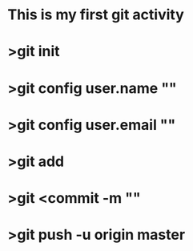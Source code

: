 # This is my first git activity

# >git init
# >git config user.name ""
# >git config user.email ""
# >git add
# >git <commit -m ""
# >git push -u origin master
